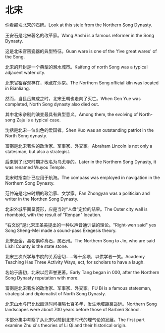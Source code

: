 # 北宋

<p><span class="chinese">你看那块北宋的石碑。</span><span class="english">Look at this stele from the Northern Song Dynasty.</span></p>

<p><span class="chinese">王安石是北宋著名的改革家。</span><span class="english">Wang Anshi is a famous reformer in the Song Dynasty.</span></p>

<p><span class="chinese">这是北宋官窑瓷器的典型特征。</span><span class="english">Guan ware is one of the 'five great wares' of the Song.</span></p>

<p><span class="chinese">北宋的开封是一个典型的濒水城市。</span><span class="english">Kaifeng of north Song was a typical adjacent water city.</span></p>

<p><span class="chinese">北宋官窑客观存在，地点在汴京。</span><span class="english">The Northern Song official kiln was located in Bianliang.</span></p>

<p><span class="chinese">然而，当艮岳筑成之时，北宋王朝也走向了灭亡。</span><span class="english">When Gen Yue was completed, North Song dynasty also died out.</span></p>

<p><span class="chinese">其中北宋杂剧的演变最具有典型意义。</span><span class="english">Among them, the evolving of North-song Zaju is a typical case.</span></p>

<p><span class="chinese">沈括是北宋一位出色的爱国者。</span><span class="english">Shen Kuo was an outstanding patriot in the North Song dynasty.</span></p>

<p><span class="chinese">富弼是北宋著名的政治家、军事家、外交家。</span><span class="english">Abraham Lincoln is not only a statesman, but also a strategist.</span></p>

<p><span class="chinese">后来到了北宋时期才改名为乌尤寺的。</span><span class="english">Later in the Northern Song Dynasty, it was renamed Wuyou Temple.</span></p>

<p><span class="chinese">北宋时指南针已应用于航海。</span><span class="english">The compass was employed in navigation in the Northern Song Dynasty.</span></p>

<p><span class="chinese">范仲淹是北宋时期的政治家、文学家。</span><span class="english">Fan Zhongyan was a politician and writer in the Northen Song Dynasty.</span></p>

<p><span class="chinese">北宋外城平面呈菱形，应是当时“人盘”定位的结果。</span><span class="english">The Outer city wall is rhomboid, with the result of "Renpan" location.</span></p>

<p><span class="chinese">“右文说”是北宋王圣美提出的一种以声音通训诂的理论。</span><span class="english">"Right-wen said" yes Song Sheng-Mei made a sound-pass Exegesis theory.</span></p>

<p><span class="chinese">北宋至金，县名俱称离石，属石州。</span><span class="english">The Northern Song to Jin, who are said Lishi County is the state stone.</span></p>

<p><span class="chinese">北宋三次兴学与书院的关系密切……等十余项，以供学者一笑。</span><span class="english">Academy Teaching Has Three Activity Ways, ect, for scholars to have a laugh.</span></p>

<p><span class="chinese">名始于唐初，北宋以后声誉更著。</span><span class="english">Early Tang began in 000, after the Northern Song Dynasty reputation with more.</span></p>

<p><span class="chinese">富弼是北宋著名的政治家、军事家、外交家。</span><span class="english">FU Bi is a famous statesman, strategist and diplomatist of North Song Dynasty.</span></p>

<p><span class="chinese">北宋山水与巴比松画派时间相隔七百多年，发生地域距离遥远。</span><span class="english">Northern Song landscapes were about 700 years before those of Barbieri School.</span></p>

<p><span class="chinese">本部分集中考察了从北宋以前到北宋时代的理气论的发展。</span><span class="english">The first part examine Zhu xi's theories of Li Qi and their historical origin.</span></p>

